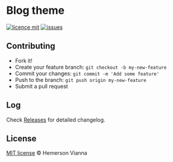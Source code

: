 # Blog theme

[![licence mit](https://img.shields.io/badge/license-MIT-blue.svg?style=flat-square)](http://hemersonvianna.mit-license.org/)
[![issues](https://img.shields.io/github/issues/headquarters-solutions/blogtheme.svg?style=flat-square)](https://github.com/headquarters-solutions/blogtheme/issues)

## Contributing

- Fork it!
- Create your feature branch: `git checkout -b my-new-feature`
- Commit your changes: `git commit -m 'Add some feature'`
- Push to the branch: `git push origin my-new-feature`
- Submit a pull request

## Log

Check [Releases](https://github.com/headquarters-solutions/blogtheme/releases) for detailed changelog.

## License

[MIT license](http://hemersonvianna.mit-license.org/) © Hemerson Vianna
